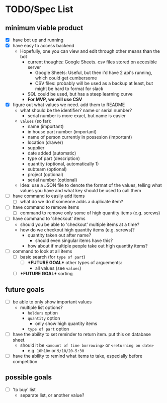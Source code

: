 # TODO/Spec List

## minimum viable product

- [x] have bot up and running  
- [x] have easy to access backend  
    - Hopefully, one you can view and edit through other means than the bot  
        - current thoughts: Google Sheets. csv files stored on accesible server  
            - Google Sheets: Useful, but then i'd have 2 api's running, which could get cumbersome  
            - CSV files: probably will be used as a backup at least, but might be hard to format for slack   
        - SQL could be used, but has a steep learning curve
        - **For MVP, we will use CSV**
- [x] figure out what values we need. add them to README  
    - what should be the identifier? name or serial number?
        - serial number is more exact, but name is easier
    - `values` (so far):
        - name (important)
        - in house part number (important)
        - name of person currently in possesion (important)
        - location (drawer)
        - supplier
        - date added (automatic)
        - type of part (description)
        - quantity (optional, automatically 1)
        - subteam (optional)
        - project (optional)
        - serial number (optional)
    - Idea: use a JSON file to denote the format of the values, telling what values you have and what key should be used to call them
- [ ] have command to easily add items  
    - [ ] what do we do if someone adds a duplicate item?
- [ ] have command to remove items  
    - [ ] command to remove only some of high quantity items (e.g. screws)  
- [ ] have command to 'checkout' items  
    - should you be able to 'checkout' multiple items at a time?  
    - how do we checkout high quantity items (e.g. screws)?  
        - quantity taken out after name?  
            - should even singular items have this?  
        - how about if multiple people take out high quantity items?  
- [ ] command to look at all items
    - [ ] basic search (for `type of part`)
        - [ ] **\*FUTURE GOAL\*** other types of arguements:
            - all values (see `values`)
    - [ ] **\*FUTURE GOAL\*** sorting

## future goals

- [ ] be able to only show important values
    - multiple list options?
        - `holders` option
        - `quantity` option
            - only show high quantity items
        - `type of part` option
- [ ] have the ability to set reminder to return item. put this on database sheet.  
    - should it be `<amount of time borrowing>` or `<returning on date>`  
        - e.g. `10h10m` or `9/10/20-5:30`  
- [ ] have the ability to remind what items to take, especially before competition

## possible goals

- [ ] 'to buy' list  
    - separate list, or another value?  
